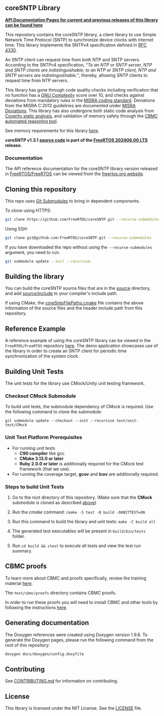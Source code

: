 ## coreSNTP Library

**[API Documentation Pages for current and previous releases of this library can be found here](https://freertos.github.io/coreSNTP/)**

This repository contains the coreSNTP library, a client library to use Simple
Network Time Protocol (SNTP) to synchronize device clocks with internet time.
This library implements the SNTPv4 specification defined in
[RFC 4330](https://tools.ietf.org/html/rfc4330).

An SNTP client can request time from both NTP and SNTP servers. According to the
SNTPv4 specification, "_To an NTP or SNTP server, NTP and SNTP clients are
indistinguishable; to an NTP or SNTP client, NTP and SNTP servers are
indistinguishable._", thereby, allowing SNTP clients to request time from NTP
servers.

This library has gone through code quality checks including verification that no
function has a
[GNU Complexity](https://www.gnu.org/software/complexity/manual/complexity.html)
score over 10, and checks against deviations from mandatory rules in the
[MISRA coding standard](https://www.misra.org.uk). Deviations from the MISRA
C:2012 guidelines are documented under [MISRA Deviations](MISRA.md). This
library has also undergone both static code analysis from
[Coverity static analysis](https://scan.coverity.com/), and validation of memory
safety through the
[CBMC automated reasoning tool](https://www.cprover.org/cbmc/).

See memory requirements for this library
[here](./docs/doxygen/include/size_table.md).

**coreSNTP v1.3.1
[source code](https://github.com/FreeRTOS/coreSNTP/tree/v1.3.1/source) is part
of the
[FreeRTOS 202406.00 LTS](https://github.com/FreeRTOS/FreeRTOS-LTS/tree/202406.00-LTS)
release.**

### Documentation

The API reference documentation for the coreSNTP library version released in
[FreeRTOS/FreeRTOS](https://github.com/FreeRTOS/FreeRTOS) can be viewed from the
[freertos.org website](https://freertos.org/coresntp/index.html).

## Cloning this repository

This repo uses
[Git Submodules](https://git-scm.com/book/en/v2/Git-Tools-Submodules) to bring
in dependent components.

To clone using HTTPS:

```sh
git clone https://github.com/FreeRTOS/coreSNTP.git --recurse-submodules
```

Using SSH:

```sh
git clone git@github.com:FreeRTOS/coreSNTP.git --recurse-submodules
```

If you have downloaded the repo without using the `--recurse-submodules`
argument, you need to run:

```sh
git submodule update --init --recursive
```

## Building the library

You can build the coreSNTP source files that are in the [source](source/)
directory, and add [source/include](source/include) to your compiler's include
path.

If using CMake, the [coreSntpFilePaths.cmake](coreSntpFilePaths.cmake) file
contains the above information of the source files and the header include path
from this repository.

## Reference Example

A reference example of using the coreSNTP library can be viewed in the
`FreeRTOS/FreeRTOS` repository
[here](https://github.com/FreeRTOS/FreeRTOS/tree/main/FreeRTOS-Plus/Demo/coreSNTP_Windows_Simulator).
The demo application showcases use of the library in order to create an SNTP
client for periodic time synchronization of the system clock.

## Building Unit Tests

The unit tests for the library use CMock/Unity unit testing framework.

### Checkout CMock Submodule

To build unit tests, the submodule dependency of CMock is required. Use the
following command to clone the submodule:

```
git submodule update --checkout --init --recursive test/unit-test/CMock
```

### Unit Test Platform Prerequisites

- For running unit tests
  - **C90 compiler** like gcc
  - **CMake 3.13.0 or later**
  - **Ruby 2.0.0 or later** is additionally required for the CMock test
    framework (that we use).
- For running the coverage target, **gcov** and **lcov** are additionally
  required.

### Steps to build **Unit Tests**

1. Go to the root directory of this repository. (Make sure that the **CMock**
   submodule is cloned as described [above](#checkout-cmock-submodule))

1. Run the _cmake_ command: `cmake -S test -B build -DUNITTEST=ON`

1. Run this command to build the library and unit tests: `make -C build all`

1. The generated test executables will be present in `build/bin/tests` folder.

1. Run `cd build && ctest` to execute all tests and view the test run summary.

## CBMC proofs

To learn more about CBMC and proofs specifically, review the training material
[here](https://model-checking.github.io/cbmc-training).

The `test/cbmc/proofs` directory contains CBMC proofs.

In order to run these proofs you will need to install CBMC and other tools by
following the instructions
[here](https://model-checking.github.io/cbmc-training/installation.html).

## Generating documentation

The Doxygen references were created using Doxygen version 1.9.6. To generate the
Doxygen pages, please run the following command from the root of this
repository:

```sh
doxygen docs/doxygen/config.doxyfile
```

## Contributing

See [CONTRIBUTING.md](./.github/CONTRIBUTING.md) for information on
contributing.

## License

This library is licensed under the MIT License. See the [LICENSE](LICENSE) file.
